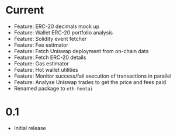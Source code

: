 # Current 

- Feature: ERC-20 decimals mock up
- Feature: Wallet ERC-20 portfolio analysis
- Feature: Solidity event fetcher
- Feature: Fee estimator
- Feature: Fetch Uniswap deployment from on-chain data
- Feature: Fetch ERC-20 details
- Feature: Gas estimator
- Feature: Hot wallet utilities
- Feature: Monitor success/fail execution of transactions in parallel
- Feature: Analyse Uniswap trades to get the price and fees paid
- Renamed package to `eth-hentai`

# 0.1

- Initial release